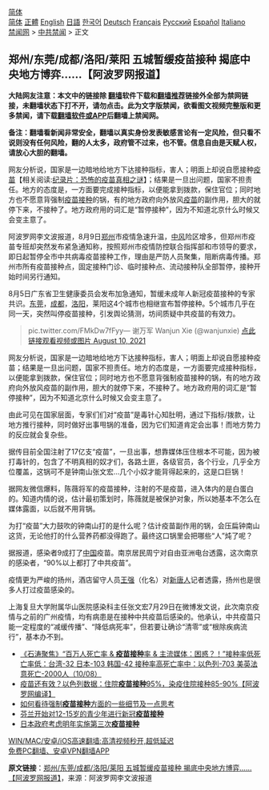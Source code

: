  <!-- 面包屑导航 --> <div class="breadcrumb"><!-- GTranslate: https://gtranslate.io/ -->  <div class="switcher notranslate">  <div class="selected">  <a href="#" onclick="return false;"> 简体</a>  </div>  <div class="option">  <a href="https://www.bannedbook.org" onclick="doGTranslate('zh-CN|zh-CN');jQuery('div.switcher div.selected a').html(jQuery(this).html());return false;" title="简体中文" class="nturl selected"> 简体</a>  <a href="https://www.bannedbook.org/zh-tw/" onclick="doGTranslate('zh-CN|zh-TW');jQuery('div.switcher div.selected a').html(jQuery(this).html());return false;" title="繁體中文" class="nturl"> 正體</a>  <a href="https://www.bannedbook.org/en/" onclick="doGTranslate('zh-CN|en');jQuery('div.switcher div.selected a').html(jQuery(this).html());return false;" title="English" class="nturl"> English</a>  <a href="https://www.bannedbook.org/ja/" onclick="doGTranslate('zh-CN|ja');jQuery('div.switcher div.selected a').html(jQuery(this).html());return false;" title="日本語" class="nturl"> 日語</a>  <a href="https://www.bannedbook.org/ko/" onclick="doGTranslate('zh-CN|ko');jQuery('div.switcher div.selected a').html(jQuery(this).html());return false;" title="한국어" class="nturl"> 한국어</a>  <a href="https://www.bannedbook.org/de/" onclick="doGTranslate('zh-CN|de');jQuery('div.switcher div.selected a').html(jQuery(this).html());return false;" title="Deutsch" class="nturl"> Deutsch</a>  <a href="https://www.bannedbook.org/fr/" onclick="doGTranslate('zh-CN|fr');jQuery('div.switcher div.selected a').html(jQuery(this).html());return false;" title="Français" class="nturl"> Français</a>  <a href="https://www.bannedbook.org/ru/" onclick="doGTranslate('zh-CN|ru');jQuery('div.switcher div.selected a').html(jQuery(this).html());return false;" title="Русский" class="nturl"> Русский</a>  <a href="https://www.bannedbook.org/es/" onclick="doGTranslate('zh-CN|es');jQuery('div.switcher div.selected a').html(jQuery(this).html());return false;" title="Español" class="nturl"> Español</a>  <a href="https://www.bannedbook.org/it/" onclick="doGTranslate('zh-CN|it');jQuery('div.switcher div.selected a').html(jQuery(this).html());return false;" title="Italiano" class="nturl"> Italiano</a>  </div>  </div>      <div class='breadcrumb-sub'><!-- Breadcrumb NavXT 6.3.0 --> <a href="https://www.bannedbook.org/" class="home">禁闻网</a> &gt; <a href="https://www.bannedbook.org/bnews/cbnews/" class="category">中共禁闻</a> &gt; 正文</div></div><h2>郑州/东莞/成都/洛阳/莱阳 五城暂缓疫苗接种 揭底中央地方博弈……【阿波罗网报道】</h2> <p class="notice"><b>大陆网友注意：本文中的链接除 <a href="https://github.com/bannedbook/fanqiang" >翻墙</a>软件下载和<a href="https://github.com/killgcd/justmysocks/blob/master/README.md">翻墙推荐</a>链接外全部为禁网链接，未翻墙状态下打不开，请勿点击。此为文字版禁闻，欲看图文视频完整版和更多禁闻，请下载<a href="https://github.com/bannedbook/fanqiang">翻墙软件或APP</a>后翻墙上禁闻网。</p><p>备注：翻墙看新闻非常安全，翻墙以真实身份发表敏感言论有一定风险，但只看不说则没有任何风险，翻的人太多，政府管不过来，也不管。信息自由是天赋人权，请放心大胆的翻墙。</b></p>  <div class="entry"> <p id="summary">网友分析说，国家是一边暗地给地方下达接种指标，害人；明面上却说自愿接种<span class='wp_keywordlink'><a href="https://www.bannedbook.org/bnews/tculture/20160630/551027.html" title="疫苗" target="_blank">疫苗</a></span>【相关阅读:<a href='https://www.bannedbook.org/bnews/topimagenews/20180408/925060.html' target='_blank'>纪录片：恐怖的疫苗真相之谜</a>】；结果是一旦出问题，国家不担责任。地方的态度是，一方面要完成接种指标，以便能拿到拨款，保住官位；同时地方也不愿意背强制<a href="https://www.bannedbook.org/bnews/tag/%E7%96%AB%E8%8B%97%E6%8E%A5%E7%A7%8D/" class="st_tag internal_tag" rel="tag" title="标签 疫苗接种 下的日志">疫苗接种</a>的锅，有的地方政府向外放风<a href="https://www.bannedbook.org/bnews/tag/%e7%96%ab%e8%8b%97/" class="st_tag internal_tag" rel="tag" title="标签 疫苗 下的日志">疫苗</a>的副作用，胆大的就停下来，不接种了。地方政府用的词汇是“暂停接种”，因为不知道北京什么时候又会变主意了。</p> <p>阿波罗网李文波报道，8月9日<a href="https://www.bannedbook.org/bnews/tag/%e9%83%91%e5%b7%9e/" class="st_tag internal_tag" rel="tag" title="标签 郑州 下的日志">郑州</a>市疫情急速升温，<a href="https://www.bannedbook.org/bnews/tag/%E4%B8%AD%E9%A3%8E/" class="st_tag internal_tag" rel="tag" title="标签 中风 下的日志">中风</a>险区增多，但郑州市疫苗专班却突然发布紧急通知称，按照郑州市疫情防控联合指挥部和市领导的要求，即日起暂停全市中共病毒疫苗接种工作，理由是严防人员聚集，阻断病毒传播。郑州市所有疫苗接种点，固定接种门诊、临时接种点、流动接种队全部暂停，接种开始时间另行通知。</p> <p>8月5日广东省卫生健康委员会发布加急通知，暂缓未成年人新冠疫苗接种的专家共识。<a href="https://www.bannedbook.org/bnews/tag/%e4%b8%9c%e8%8e%9e/" class="st_tag internal_tag" rel="tag" title="标签 东莞 下的日志">东莞</a>，<a href="https://www.bannedbook.org/bnews/tag/%e6%88%90%e9%83%bd/" class="st_tag internal_tag" rel="tag" title="标签 成都 下的日志">成都</a>，<a href="https://www.bannedbook.org/bnews/tag/%e6%b4%9b%e9%98%b3/" class="st_tag internal_tag" rel="tag" title="标签 洛阳 下的日志">洛阳</a>，莱阳这4个城市也相继宣布暂停接种。5个城市几乎在同一天，突然叫停疫苗接种，引发舆论猜测，坊间质疑中共疫苗的有效力。</p>  <blockquote><p>pic.twitter.com/FMkDw7fFyy— 谢万军 Wanjun Xie (@wanjunxie) <a href="https://twitter.com/wanjunxie/status/1424938321634111494?ref_src=twsrc%5Etfw">点此链接观看视频或图片 August 10, 2021</a></p></blockquote> <p>网友分析说，国家是一边暗地给地方下达接种指标，害人；明面上却说自愿接种疫苗；结果是一旦出问题，国家不担责任。地方的态度是，一方面要完成接种指标，以便能拿到拨款，保住官位；同时地方也不愿意背强制疫苗接种的锅，有的地方政府向外放风疫苗的副作用，胆大的就停下来，不接种了。地方政府用的词汇是“暂停接种”，因为不知道北京什么时候又会变主意了。</p> <p>由此可见在国家层面，专家们们对“疫苗”是毒针心知肚明，通过下指标/拨款，让地方推行接种，同时做好出事甩锅的准备，因为它们知道肯定会出事！而地方势力的反应就会复杂些。</p>  <p>据传目前全国注射了17亿支“疫苗”，一旦出事，想靠媒体压住根本不可能，因为被打毒针的，包含了不明真相的奴才们，各路土匪，各级官员，各个行业，几乎全方位覆盖，这锅可不是钟南山张文宏…几个小奴才能背得起来的，这是口巨锅！</p> <p>据网友微信爆料，陈薇将军的疫苗接种，注射的不是疫苗，进入体内的是白蛋白的。知道内情的说，估计最初策划时，陈薇就是被保护对象，所以她基本不怎么在媒体露面，以后就不用背锅。</p> <p>为打“疫苗”大力鼓吹的钟南山打的是什么呢？估计疫苗副作用的锅，会压扁钟南山这货，无论他打的什么营养药都没得跑了。最终这口锅里会把哪些“人”炖了呢？</p>  <p>据报道，感染者9成打了<span class='wp_keywordlink_affiliate'><a href="https://www.bannedbook.org/" title="中国" target="_blank">中国</a></span>疫苗。南京居民周宁对自由亚洲电台透露，这次南京的感染者，“90%以上都打了中共疫苗”。</p> <p>疫情更为严峻的扬州，酒店留守人员<a href="https://www.bannedbook.org/bnews/tag/%E7%8E%8B%E5%BC%BA/" class="st_tag internal_tag" rel="tag" title="标签 王强 下的日志">王强</a>（化名）对<span class='wp_keywordlink_affiliate'><a href="https://www.ntdtv.com/" title="新唐人">新唐人</a></span>记者透露，扬州也是很多人打过疫苗感染的。</p> <p>上海复旦大学附属华山医院感染科主任张文宏7月29日在微博发文说，此次南京疫情与之前的广州疫情，均有病患是在接种中共疫苗后感染的。他承认，中共疫苗只能一定程度的“减缓传播”、“降低病死率”，但若要让确诊“清零”或“根除疾病流行”，基本办不到。</p>  <ul class='op-related-articles' title='相关阅读'> <li><a href='https://www.bannedbook.org/bnews/bannedvideo/20210810/1603931.html' target='_blank'>《石涛聚焦》“百万人死亡率 & <b>疫苗接种</b>率 & 主流媒体：困惑？！”接种率低死亡率低：台湾-32 日本-103 韩国-42 接种率高死亡率中：以色列-703 美英法意死亡-2000人（10/08）</a></li> <li><a href='https://www.bannedbook.org/bnews/topimagenews/20210810/1603416.html' target='_blank'>疫苗还有效？以色列数据：住院<b>疫苗接种</b>95%，染疫住院接种85-90%【阿波罗网编译】</a></li> <li><a href='https://www.bannedbook.org/bnews/ssgc/20210809/1603123.html' target='_blank'>如何看待强制<b>疫苗接种</b>方面的一些细节及一点思考</a></li> <li><a href='https://www.bannedbook.org/bnews/baitai/20210809/1603073.html' target='_blank'>芬兰开始对12-15岁的青少年进行新冠<b>疫苗接种</b></a></li> <li><a href='https://www.bannedbook.org/bnews/baitai/20210808/1602631.html' target='_blank'>日本政府考虑明年实施第三次<b>疫苗接种</b></a></li> </ul> <p class="texttj"> <a href="https://github.com/bannedbook/fanqiang/wiki/V2ray%E6%9C%BA%E5%9C%BA" target="_blank">WIN/MAC/安卓/iOS高速翻墙:高清视频秒开,超低延迟</a><br/> <a href="https://github.com/bannedbook/fanqiang/wiki/%E7%A6%81%E9%97%BB%E7%BD%91%E5%AE%89%E5%8D%93%E7%BF%BB%E5%A2%99%E6%96%B0%E9%97%BBAPP" target="_blank">免费PC翻墙、安卓VPN翻墙APP</a></p><p> <b>原文链接</b>：<a class="src_link" href="https://www.aboluowang.com/2021/0811/1631093.html" target="_blank">郑州/东莞/成都/洛阳/莱阳 五城暂缓疫苗接种 揭底中央地方博弈……【阿波罗网报道】</a>，来源：阿波罗网李文波报道 </p><a name='sharetosocial'></a>  <div style="margin-bottom:5px;padding-bottom:5px;clear:both"> <div id="archive-pix-1" class="banner-ads"> <!-- AuctionX Display platform tag START --> <div id="26318x728x90x621x_ADSLOT2" clicktrack="%%CLICK_URL_ESC%%"></div> <!-- AuctionX Display platform tag END --> </div> <div id="archive-pix-2" class="banner-ads"> <!-- AuctionX Display platform tag START --> <div id="26315x300x250x621x_ADSLOT2" clicktrack="%%CLICK_URL_ESC%%"></div> <!-- AuctionX Display platform tag END --> </div> </div>  <div id="archive-pix-1" class="banner-ads"> <!-- AuctionX Display platform tag START --> <div id="26318x728x90x621x_ADSLOT3" clicktrack="%%CLICK_URL_ESC%%"></div> <!-- AuctionX Display platform tag END --> </div> </div><!--END ENTRY--> 